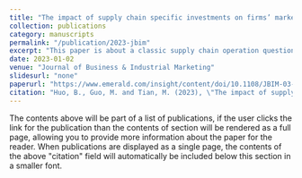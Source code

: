 ```yaml
---
title: "The impact of supply chain specific investments on firms’ market performance: the mediating role of innovation"
collection: publications
category: manuscripts
permalink: "/publication/2023-jbim"
excerpt: "This paper is about a classic supply chain operation question: will specific investments to customers bring good results?"
date: 2023-01-02
venue: "Journal of Business & Industrial Marketing"
slidesurl: "none"
paperurl: "https://www.emerald.com/insight/content/doi/10.1108/JBIM-03-2021-0162/full/html"
citation: "Huo, B., Guo, M. and Tian, M. (2023), \"The impact of supply chain specific investments on firms’ market performance: the mediating role of innovation\", Journal of Business & Industrial Marketing, Vol. 38 No. 1, pp. 208-222. https://doi.org/10.1108/JBIM-03-2021-0162."
---
```


The contents above will be part of a list of publications, if the user clicks the link for the publication than the contents of section will be rendered as a full page, allowing you to provide more information about the paper for the reader. When publications are displayed as a single page, the contents of the above "citation" field will automatically be included below this section in a smaller font.
